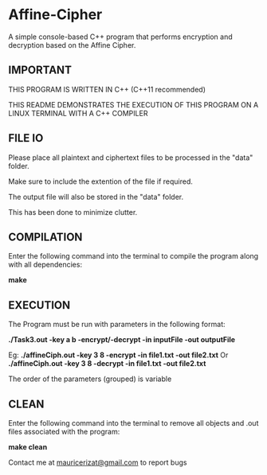 # Affine-Cipher
A simple console-based C++ program that performs encryption and decryption based on the Affine Cipher. 

## IMPORTANT

THIS PROGRAM IS WRITTEN IN C++ (C++11 recommended)

THIS README DEMONSTRATES THE EXECUTION OF THIS PROGRAM ON A LINUX TERMINAL WITH A C++ COMPILER

## FILE IO

Please place all plaintext and ciphertext files to be processed in the "data" folder.

Make sure to include the extention of the file if required.

The output file will also be stored in the "data" folder.

This has been done to minimize clutter.

## COMPILATION

Enter the following command into the terminal to compile the program along with all dependencies:

**make**

## EXECUTION

The Program must be run with parameters in the following format: 

**./Task3.out -key a b -encrypt/-decrypt -in inputFile -out outputFile**
	
Eg: 
**./affineCiph.out -key 3 8 -encrypt -in file1.txt -out file2.txt** 
Or  
**./affineCiph.out -key 3 8 -decrypt -in file1.txt -out file2.txt** 

The order of the parameters (grouped) is variable	

## CLEAN

Enter the following command into the terminal to remove all objects and .out files associated with the program:

**make clean**

Contact me at mauricerizat@gmail.com to report bugs
